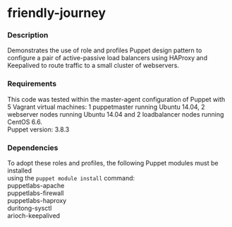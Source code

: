 # friendly-journey

### Description
Demonstrates the use of role and profiles Puppet design pattern to configure a 
pair of active-passive load balancers using HAProxy and Keepalived to route 
traffic to a small cluster of webservers. 

### Requirements
This code was tested within the master-agent configuration of Puppet with
5 Vagrant virtual machines: 1 puppetmaster running Ubuntu 14.04, 2 webserver
nodes running Ubuntu 14.04 and 2 loadbalancer nodes running CentOS 6.6.
<br> Puppet version: 3.8.3

### Dependencies
To adopt these roles and profiles, the following Puppet modules must be installed
<br> using the `puppet module install` command:
<br> puppetlabs-apache
<br> puppetlabs-firewall
<br> puppetlabs-haproxy
<br> duritong-sysctl
<br> arioch-keepalived
